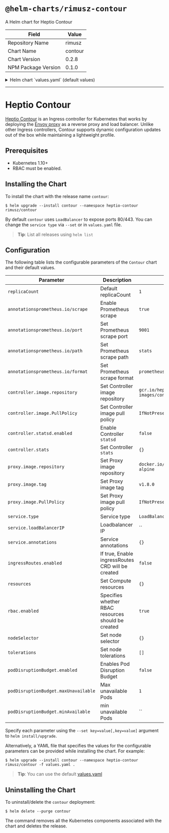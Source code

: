 # `@helm-charts/rimusz-contour`

A Helm chart for Heptio Contour

| Field               | Value   |
| ------------------- | ------- |
| Repository Name     | rimusz  |
| Chart Name          | contour |
| Chart Version       | 0.2.8   |
| NPM Package Version | 0.1.0   |

<details>

<summary>Helm chart `values.yaml` (default values)</summary>

```yaml
# Default values for contour.
# This is a YAML-formatted file.
# Declare variables to be passed into your templates.

replicaCount: 1

# Contour Deployment specific annotations
annotations:
  prometheus.io/scrape: 'true'
  prometheus.io/port: '9001'
  prometheus.io/path: '/stats'
  prometheus.io/format: 'prometheus'

controller:
  image:
    repository: gcr.io/heptio-images/contour
    # Note that by default we use appVersion to get images tag
    # tag:
    pullPolicy: IfNotPresent
  # Enable statsd metrics
  statsd:
    enabled: false
  stats:
    {}
    # address: 0.0.0.0
    # port: 8002

proxy:
  image:
    repository: docker.io/envoyproxy/envoy-alpine
    tag: v1.9.0
    pullPolicy: IfNotPresent

service:
  type: LoadBalancer
  loadBalancerIP: ''
  # Contour specific Service annotations
  annotations: {}
  # This annotation puts the AWS ELB into "TCP" mode so that it does not
  # do HTTP negotiation for HTTPS connections at the ELB edge.
  # The downside of this is the remote IP address of all connections will
  # appear to be the internal address of the ELB. See docs/proxy-proto.md
  # for information about enabling the PROXY protocol on the ELB to recover
  # the original remote IP address.
  # service.beta.kubernetes.io/aws-load-balancer-backend-protocol: tcp

resources:
  {}
  # We usually recommend not to specify default resources and to leave this as a conscious
  # choice for the user. This also increases chances charts run on environments with little
  # resources, such as Minikube. If you do want to specify resources, uncomment the following
  # lines, adjust them as necessary, and remove the curly braces after 'resources:'.
  # limits:
  #  cpu: 100m
  #  memory: 128Mi
  # requests:
  #  cpu: 100m
  #  memory: 128Mi

# RBAC manifests management
rbac:
  enabled: true

nodeSelector: {}

tolerations: {}

# Enable and set Pod Disruption Budget
podDisruptionBudget:
  enabled: false
  maxUnavailable: 1
  minAvailable: null
```

</details>

---

# Heptio Contour

[Heptio Contour](https://github.com/heptio/contour) is an Ingress controller for Kubernetes that works by deploying the [Envoy proxy](https://www.envoyproxy.io/) as a reverse proxy and load balancer.
Unlike other Ingress controllers, Contour supports dynamic configuration updates out of the box while maintaining a lightweight profile.

## Prerequisites

- Kubernetes 1.10+
- RBAC must be enabled.

## Installing the Chart

To install the chart with the release name `contour`:

```console
$ helm upgrade --install contour --namespace heptio-contour rimusz/contour
```

By default `contour` uses `LoadBalancer` to expose ports 80/443. You can change the `service type` via `--set` or in `values.yaml` file.

> **Tip**: List all releases using `helm list`

## Configuration

The following table lists the configurable parameters of the `Contour` chart and their default values.

| Parameter                            | Description                                        | Default                             |
| ------------------------------------ | -------------------------------------------------- | ----------------------------------- |
| `replicaCount`                       | Default replicaCount                               | `1`                                 |
| `annotationsprometheus.io/scrape`    | Enable Prometheus scrape                           | `true`                              |
| `annotationsprometheus.io/port`      | Set Prometheus scrape port                         | `9001`                              |
| `annotationsprometheus.io/path`      | Set Prometheus scrape path                         | `stats`                             |
| `annotationsprometheus.io/format`    | Set Prometheus scrape format                       | `prometheus`                        |
| `controller.image.repository`        | Set Controller image repository                    | `gcr.io/heptio-images/contour`      |
| `controller.image.PullPolicy`        | Set Controller image pull policy                   | `IfNotPresent`                      |
| `controller.statsd.enabled`          | Enable Controller `statsd`                         | `false`                             |
| `controller.stats`                   | Set Controller `stats`                             | `{}`                                |
| `proxy.image.repository`             | Set Proxy image repository                         | `docker.io/envoyproxy/envoy-alpine` |
| `proxy.image.tag`                    | Set Proxy image tag                                | `v1.8.0`                            |
| `proxy.image.PullPolicy`             | Set Proxy image pull policy                        | `IfNotPresent`                      |
| `service.type`                       | Service type                                       | `LoadBalancer`                      |
| `service.loadBalancerIP`             | Loadbalancer IP                                    | ``                                  |
| `service.annotations`                | Service annotations                                | `{}`                                |
| `ingressRoutes.enabled`              | If true, Enable ingressRoutes CRD will be created  | `false`                             |
| `resources`                          | Set Compute resources                              | `{}`                                |
| `rbac.enabled`                       | Specifies whether RBAC resources should be created | `true`                              |
| `nodeSelector`                       | Set node selector                                  | `{}`                                |
| `tolerations`                        | Set node tolerations                               | `[]`                                |
| `podDisruptionBudget.enabled`        | Enables Pod Disruption Budget                      | `false`                             |
| `podDisruptionBudget.maxUnavailable` | Max unavailable Pods                               | `1`                                 |
| `podDisruptionBudget.minAvailable`   | min unavailable Pods                               | ``                                  |

Specify each parameter using the `--set key=value[,key=value]` argument to `helm install/upgrade`.

Alternatively, a YAML file that specifies the values for the configurable parameters can be provided while installing the chart.
For example:

```console
$ helm upgrade --install contour --namespace heptio-contour rimusz/contour -f values.yaml .
```

> **Tip**: You can use the default [values.yaml](values.yaml)

## Uninstalling the Chart

To uninstall/delete the `contour` deployment:

```console
$ helm delete --purge contour
```

The command removes all the Kubernetes components associated with the chart and deletes the release.
